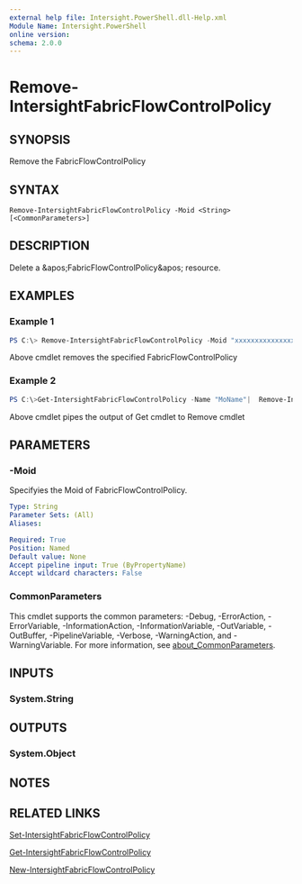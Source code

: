```yaml
---
external help file: Intersight.PowerShell.dll-Help.xml
Module Name: Intersight.PowerShell
online version:
schema: 2.0.0
---
```


# Remove-IntersightFabricFlowControlPolicy

## SYNOPSIS
Remove the FabricFlowControlPolicy

## SYNTAX

```
Remove-IntersightFabricFlowControlPolicy -Moid <String> [<CommonParameters>]
```

## DESCRIPTION
Delete a &amp;apos;FabricFlowControlPolicy&amp;apos; resource.

## EXAMPLES

### Example 1
```powershell
PS C:\> Remove-IntersightFabricFlowControlPolicy -Moid "xxxxxxxxxxxxxxxxxxxxxxxxxxx"
```
Above cmdlet removes the specified FabricFlowControlPolicy 

### Example 2
```powershell
PS C:\>Get-IntersightFabricFlowControlPolicy -Name "MoName"|  Remove-IntersightFabricFlowControlPolicy
```
Above cmdlet pipes the output of Get cmdlet to Remove cmdlet

## PARAMETERS

### -Moid
Specifyies the Moid of FabricFlowControlPolicy.

```yaml
Type: String
Parameter Sets: (All)
Aliases:

Required: True
Position: Named
Default value: None
Accept pipeline input: True (ByPropertyName)
Accept wildcard characters: False
```

### CommonParameters
This cmdlet supports the common parameters: -Debug, -ErrorAction, -ErrorVariable, -InformationAction, -InformationVariable, -OutVariable, -OutBuffer, -PipelineVariable, -Verbose, -WarningAction, and -WarningVariable. For more information, see [about_CommonParameters](http://go.microsoft.com/fwlink/?LinkID=113216).

## INPUTS

### System.String

## OUTPUTS

### System.Object
## NOTES

## RELATED LINKS

[Set-IntersightFabricFlowControlPolicy](./Set-IntersightFabricFlowControlPolicy.md)

[Get-IntersightFabricFlowControlPolicy](./Get-IntersightFabricFlowControlPolicy.md)

[New-IntersightFabricFlowControlPolicy](./New-IntersightFabricFlowControlPolicy.md)

